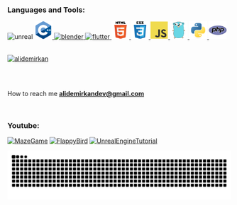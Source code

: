 <!-- ![MasterHead](https://initiate.alphacoders.com/images/134/cropped-820-260-1341480.png?109) </br>
![](https://komarev.com/ghpvc/?username=alidemirkan&color=red)



<div align="center">

<a href="https://github.com/Ali Demirkan">
  <img src="https://readme-typing-svg.demolab.com?font=Fira+Code&color=f2f2f2&size=28&duration=3000&pause=500&center=true&vCenter=true&width=435&lines=%e2%9c%a8+ Ali Demirkan  +%e2%9c%a8;%f0%9f%93%9a+Software+Developer+%f0%9f%92%bb;Welcome+To+My+Profile+%f0%9f%91%80" alt="Typing SVG" />


 </a>
</div>

<img src="https://tenor.com/tr/view/lol-haha-wow-mr-robot-laugh-gif-5711275.gif" alt="Coding" width=245 height=180 align="right"> 
<br/> 
<br/>
-->

<!-- <h3 align="left">&nbsp; A passionate Unreal Engine developer from Türkiye </h3>




<!--
<details>
  <summary>:zap: GitHub Stats</summary> 
-->

<!--
# 💻 Languages and Tools:

![Unreal Engine](https://img.shields.io/badge/unrealengine-%23313131.svg?style=for-the-badge&logo=unrealengine&logoColor=white)
![C++](https://img.shields.io/badge/-C++-365dbf.svg?logo=C%2B%2B&style=for-the-badge)
![Blender](https://img.shields.io/badge/blender-%23F5792A.svg?style=for-the-badge&logo=blender&logoColor=white)
![Flutter](https://img.shields.io/badge/Flutter-%2302569B.svg?style=for-the-badge&logo=Flutter&logoColor=white)
![HTML5](https://img.shields.io/badge/html5-%23E34F26.svg?style=for-the-badge&logo=html5&logoColor=white)
![CSS3](https://img.shields.io/badge/css3-%231572B6.svg?style=for-the-badge&logo=css3&logoColor=white)
![JavaScript](https://img.shields.io/badge/javascript-%23323330.svg?style=for-the-badge&logo=javascript&logoColor=%23F7DF1E)
![Go](https://img.shields.io/badge/go-%2300ADD8.svg?style=for-the-badge&logo=go&logoColor=white)
![Python](https://img.shields.io/badge/python-3670A0?style=for-the-badge&logo=python&logoColor=ffdd54)
![PHP](https://img.shields.io/badge/php-%23777BB4.svg?style=for-the-badge&logo=php&logoColor=white)
-->

<h3 align="left">Languages and Tools:</h3>
<p 
  <a href="https://unrealengine.com/" target="_blank" rel="noreferrer"> <img src="https://raw.githubusercontent.com/kenangundogan/fontisto/036b7eca71aab1bef8e6a0518f7329f13ed62f6b/icons/svg/brand/unreal-engine.svg" alt="unreal" width="40" height="40"/> </a> 
   <a href="https://www.w3schools.com/cpp/" target="_blank" rel="noreferrer"> <img src="https://raw.githubusercontent.com/devicons/devicon/master/icons/cplusplus/cplusplus-original.svg" alt="cplusplus" width="40" height="40"/> </a> 
 <a href="https://www.blender.org/" target="_blank" rel="noreferrer"> <img src="https://download.blender.org/branding/community/blender_community_badge_white.svg" alt="blender" width="40" height="40"/> </a> 
 <a href="https://flutter.dev" target="_blank" rel="noreferrer"> <img src="https://www.vectorlogo.zone/logos/flutterio/flutterio-icon.svg" alt="flutter" width="40" height="40"/> </a> 
  <a href="https://www.w3.org/html/" target="_blank" rel="noreferrer"> <img src="https://raw.githubusercontent.com/devicons/devicon/master/icons/html5/html5-original-wordmark.svg" alt="html5" width="40" height="40"/> </a> 
 <a href="https://www.w3schools.com/css/" target="_blank" rel="noreferrer"> <img src="https://raw.githubusercontent.com/devicons/devicon/master/icons/css3/css3-original-wordmark.svg" alt="css3" width="40" height="40"/> </a> 
 <a href="https://developer.mozilla.org/en-US/docs/Web/JavaScript" target="_blank" rel="noreferrer"> <img src="https://raw.githubusercontent.com/devicons/devicon/master/icons/javascript/javascript-original.svg" alt="javascript" width="40" height="40"/> </a> 
 <a href="https://golang.org" target="_blank" rel="noreferrer"> <img src="https://raw.githubusercontent.com/devicons/devicon/master/icons/go/go-original.svg" alt="go" width="40" height="40"/> </a>
 <a href="https://www.python.org" target="_blank" rel="noreferrer"> <img src="https://raw.githubusercontent.com/devicons/devicon/master/icons/python/python-original.svg" alt="python" width="40" height="40"/> </a> 
 <a href="https://www.php.net" target="_blank" rel="noreferrer"> <img src="https://raw.githubusercontent.com/devicons/devicon/master/icons/php/php-original.svg" alt="php" width="40" height="40"/> </a> 
</p>
<br>
<a
  href="https://linkedin.com/in/alidemirkan" target="_blank"><img align="center" src="https://raw.githubusercontent.com/rahuldkjain/github-profile-readme-generator/master/src/images/icons/Social/linked-in-alt.svg" alt="alidemirkan" height="30" width="40"></a>

<br><br>

<!-- - 🔭 I’m currently working on **Unreal Engine**

- 🌱 I’m currently learning **Blender** -->


How to reach me **alidemirkandev@gmail.com**

<br>


<!-- <h3 align="left">Connect with me:</h3>
 <a href="[https://www.google.com](https://mail.google.com/mail/u/0/#inbox?compose=ZtjgtGMwjhgNSQhfpSZMlRKHlkMbnVXrHMqfqvfkrlWPBPQbTGbRQqLtjnHZBdFGtqSFWClBxTGKNfDbGNcCgZBzkfhbmsDmxjwwphhNZnhFDsVGLCXHnNWpqjvtLDVdGkHZpNlLbWPlzWPtNmLXndV)"> <img src="https://img.shields.io/static/v1?message=Gmail&logo=gmail&label=&color=D14836&logoColor=white&labelColor=&style=for-the-badge" height="35" alt="gmail logo"  /> </a> 

<p align="left">
  <a href="https://github.com/404"><img src="https://user-images.githubusercontent.com/73097560/115834477-dbab4500-a447-11eb-908a-139a6edaec5c.gif"></a>
<a href="https://linkedin.com/in/alidemirkan" target="blank"><img align="center" src="https://raw.githubusercontent.com/rahuldkjain/github-profile-readme-generator/master/src/images/icons/Social/linked-in-alt.svg" alt="alidemirkan" height="30" width="40" /></a>

 <a href="https://github.com/404"><img src="https://user-images.githubusercontent.com/73097560/115834477-dbab4500-a447-11eb-908a-139a6edaec5c.gif"></a>
</p> -->


   <!-- <summary><h2>🎥 Youtube: </h2></summary> -->
   <h3 align="left">Youtube:</h3>

<!-- BEGIN YOUTUBE-CARDS -->
[![MazeGame](https://ytcards.demolab.com/?id=1c0mPuMVeDA&title=MazeGame&lang=en&timestamp=1712757600&background_color=%230d1117&title_color=%23ffffff&stats_color=%23dedede&max_title_lines=1&width=250&border_radius=5 "MazeGame  | Gameplay | github.com/alidemirkan")](https://www.youtube.com/watch?v=1c0mPuMVeDA)
[![FlappyBird](https://ytcards.demolab.com/?id=-g6ys0U8-V4&t=2s&title=FlappyBird&lang=en&timestamp=1714417380&background_color=%230d1117&title_color=%23ffffff&stats_color=%23dedede&max_title_lines=1&width=250&border_radius=5 "FlappyBird")](https://www.youtube.com/watch?v=-g6ys0U8-V4&t=2s)
[![UnrealEngineTutorial](https://ytcards.demolab.com/?id=RbFNSiQptlg&title=UnrealEngineTutorial&lang=en&timestamp=1714476720&background_color=%230d1117&title_color=%23ffffff&stats_color=%23dedede&max_title_lines=1&width=250&border_radius=5 "UnrealEngineTutorial | github.com/alidemirkan")](https://www.youtube.com/watch?v=RbFNSiQptlg)




<picture>
  <source media="(prefers-color-scheme: dark)" srcset="https://raw.githubusercontent.com/alidemirkan/alidemirkan/output/github-contribution-grid-snake-dark.svg">
  <source media="(prefers-color-scheme: light)" srcset="https://raw.githubusercontent.com/alidemirkan/alidemirkan/output/github-contribution-grid-snake.svg">
  <img alt="github contribution grid snake animation" src="https://raw.githubusercontent.com/alidemirkan/alidemirkan/output/github-contribution-grid-snake.svg">
</picture>


  
  
 <!--
 [![Top Langs](https://github-readme-stats.vercel.app/api/top-langs/?username=alidemirkan&layout=compact&langs_count=25&title_color=0000ee&text_color=ffffff&bg_color=000000&hide_border=true)](https://github.com/alidemirkan/github-readme-stats)
-->



<br />


<!--
comments
-->

<!--
<details>
   <summary>:zap: Languages and Tools</summary>
 -->




